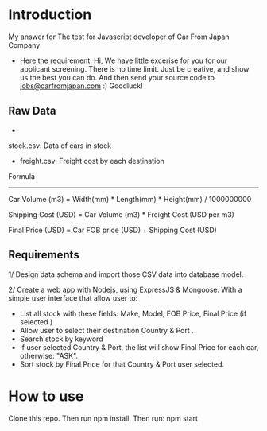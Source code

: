 # Introduction
My answer for The test for Javascript developer of Car From Japan Company
- Here the requirement:
Hi,
We have little excerise for you for our applicant screening.
There is no time limit. Just be creative, 
and show us the best you can do.
And then send your 
source code to jobs@carfromjapan.com :)
Goodluck!

Raw Data
-----------------
-
 stock.csv: Data of cars in stock
- freight.csv: Freight cost by each destination

Formula

-----------------
Car Volume (m3) = Width(mm) * Length(mm) * Height(mm) / 1000000000

Shipping Cost (USD) = Car Volume (m3) * Freight Cost (USD per m3)

Final Price (USD) = Car FOB price (USD) + Shipping Cost (USD)


Requirements
-----------------
1/ Design data schema and import those CSV data into database model.

2/ Create a web app with Nodejs, using ExpressJS & Mongoose.
With a simple user
 interface that allow user to:
- List all stock with these fields: Make, Model,
 FOB Price, Final Price (if selected )
- Allow user to select their destination Country & Port
.
- Search stock by keyword
- If user selected Country & Port, the list will show Final Price
 for each car, otherwise: "ASK".
- Sort stock by Final Price for that Country & Port user
 selected.




# How to use
Clone this repo. Then run npm install. Then run: npm start

